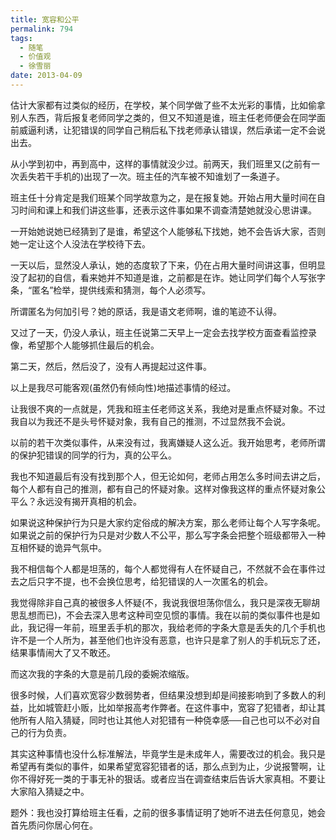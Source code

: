 ```yaml
---
title: 宽容和公平
permalink: 794
tags:
  - 随笔
  - 价值观
  - 徐雪丽
date: 2013-04-09
---
```


估计大家都有过类似的经历，在学校，某个同学做了些不太光彩的事情，比如偷拿别人东西，背后报复老师同学之类的，但又不知道是谁，班主任老师便会在同学面前威逼利诱，让犯错误的同学自己稍后私下找老师承认错误，然后承诺一定不会说出去。

从小学到初中，再到高中，这样的事情就没少过。前两天，我们班里又(之前有一次丢失若干手机的)出现了一次。班主任的汽车被不知谁划了一条道子。

班主任十分肯定是我们班某个同学故意为之，是在报复她。开始占用大量时间在自习时间和课上和我们讲这些事，还表示这件事如果不调查清楚她就没心思讲课。

一开始她说她已经猜到了是谁，希望这个人能够私下找她，她不会告诉大家，否则她一定让这个人没法在学校待下去。

一天以后，显然没人承认，她的态度软了下来，仍在占用大量时间讲这事，但明显没了起初的自信，看来她并不知道是谁，之前都是在诈。她让同学们每个人写张字条，“匿名”检举，提供线索和猜测，每个人必须写。

所谓匿名为何加引号？她的原话，我是语文老师啊，谁的笔迹不认得。

又过了一天，仍没人承认，班主任说第二天早上一定会去找学校方面查看监控录像，希望那个人能够抓住最后的机会。

第二天，然后，然后没了，没有人再提起过这件事。

以上是我尽可能客观(虽然仍有倾向性)地描述事情的经过。

让我很不爽的一点就是，凭我和班主任老师这关系，我绝对是重点怀疑对象。不过我自以为我还不是头号怀疑对象，我有自己的推测，不过显然我不会说。

以前的若干次类似事件，从来没有过，我离嫌疑人这么近。我开始思考，老师所谓的保护犯错误的同学的行为，真的公平么。

我也不知道最后有没有找到那个人，但无论如何，老师占用怎么多时间去讲之后，每个人都有自己的推测，都有自己的怀疑对象。这样对像我这样的重点怀疑对象公平么？永远没有揭开真相的机会。

如果说这种保护行为只是大家约定俗成的解决方案，那么老师让每个人写字条呢。如果说之前的保护行为只是对少数人不公平，那么写字条会把整个班级都带入一种互相怀疑的诡异气氛中。

我不相信每个人都是坦荡的，每个人都觉得有人在怀疑自己，不然就不会在事件过去之后只字不提，也不会换位思考，给犯错误的人一次匿名的机会。

我觉得除非自己真的被很多人怀疑(不，我说我很坦荡你信么，我只是深夜无聊胡思乱想而已)，不会去深入思考这种司空见惯的事情。我在以前的类似事件也是如此，我记得一年前，班里丢手机的那次，我给老师的字条大意是丢失的几个手机也许不是一个人所为，甚至他们也许没有恶意，也许只是拿了别人的手机玩忘了还，结果事情闹大了又不敢还。

而这次我的字条的大意是前几段的委婉浓缩版。

很多时候，人们喜欢宽容少数弱势者，但结果没想到却是间接影响到了多数人的利益，比如城管赶小贩，比如举报高考作弊者。在这件事中，宽容了犯错者，却让其他所有人陷入猜疑，同时也让其他人对犯错有一种侥幸感──自己也可以不必对自己的行为负责。

其实这种事情也没什么标准解法，毕竟学生是未成年人，需要改过的机会。我只是希望再有类似的事件，如果希望宽容犯错者的话，那么点到为止，少说报警啊，让你不得好死一类的于事无补的狠话。或者应当在调查结束后告诉大家真相。不要让大家陷入猜疑之中。

题外：我也没打算给班主任看，之前的很多事情证明了她听不进去任何意见，她会首先质问你居心何在。
